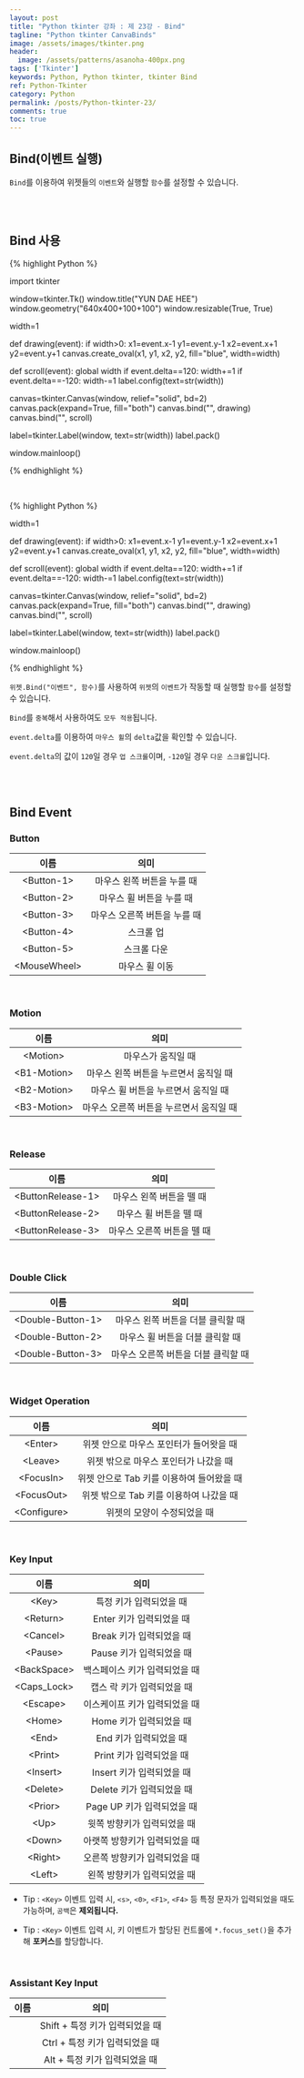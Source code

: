 ```yaml
---
layout: post
title: "Python tkinter 강좌 : 제 23강 - Bind"
tagline: "Python tkinter CanvaBinds"
image: /assets/images/tkinter.png
header:
  image: /assets/patterns/asanoha-400px.png
tags: ['Tkinter']
keywords: Python, Python tkinter, tkinter Bind
ref: Python-Tkinter
category: Python
permalink: /posts/Python-tkinter-23/
comments: true
toc: true
---
```


## Bind(이벤트 실행)

`Bind`를 이용하여 위젯들의 `이벤트`와 실행할 `함수`를 설정할 수 있습니다.

<br>
<br>

## Bind 사용

{% highlight Python %}

import tkinter

window=tkinter.Tk()
window.title("YUN DAE HEE")
window.geometry("640x400+100+100")
window.resizable(True, True)

width=1

def drawing(event):
    if width>0:
        x1=event.x-1
        y1=event.y-1
        x2=event.x+1
        y2=event.y+1
        canvas.create_oval(x1, y1, x2, y2, fill="blue", width=width)

def scroll(event):
    global width
    if event.delta==120:
        width+=1
    if event.delta==-120:
        width-=1
    label.config(text=str(width))

canvas=tkinter.Canvas(window, relief="solid", bd=2)
canvas.pack(expand=True, fill="both")
canvas.bind("<B1-Motion>", drawing)
canvas.bind("<MouseWheel>", scroll)

label=tkinter.Label(window, text=str(width))
label.pack()

window.mainloop()

{% endhighlight %}

<br>

{% highlight Python %}

width=1

def drawing(event):
    if width>0:
        x1=event.x-1
        y1=event.y-1
        x2=event.x+1
        y2=event.y+1
        canvas.create_oval(x1, y1, x2, y2, fill="blue", width=width)

def scroll(event):
    global width
    if event.delta==120:
        width+=1
    if event.delta==-120:
        width-=1
    label.config(text=str(width))

canvas=tkinter.Canvas(window, relief="solid", bd=2)
canvas.pack(expand=True, fill="both")
canvas.bind("<B1-Motion>", drawing)
canvas.bind("<MouseWheel>", scroll)

label=tkinter.Label(window, text=str(width))
label.pack()

window.mainloop()

{% endhighlight %}

`위젯.Bind("이벤트", 함수)`를 사용하여 `위젯`의 `이벤트`가 작동할 때 실행할 `함수`를 설정할 수 있습니다.

`Bind`를 `중복`해서 사용하여도 `모두 적용`됩니다.

`event.delta`를 이용하여 `마우스 휠`의 `delta`값을 확인할 수 있습니다.

`event.delta`의 값이 `120`일 경우 `업 스크롤`이며, `-120`일 경우 `다운 스크롤`입니다.

<br>
<br>

## Bind Event

### Button

|     이름     |             의미             |
|:------------:|:----------------------------:|
|  \<Button-1>  |  마우스 왼쪽 버튼을 누를 때  |
|  \<Button-2>  |   마우스 휠 버튼을 누를 때   |
|  \<Button-3>  | 마우스 오른쪽 버튼을 누를 때 |
|  \<Button-4>  |           스크롤 업          |
|  \<Button-5>  |          스크롤 다운         |
| \<MouseWheel> |        마우스 휠 이동        |

<br>

### Motion

|     이름    |                   의미                  |
|:-----------:|:---------------------------------------:|
| \<Motion> |  마우스가 움직일 때  |
| \<B1-Motion> |  마우스 왼쪽 버튼을 누르면서 움직일 때  |
| \<B2-Motion> |   마우스 휠 버튼을 누르면서 움직일 때   |
| \<B3-Motion> | 마우스 오른쪽 버튼을 누르면서 움직일 때 |

<br>

### Release

|        이름       |            의미            |
|:-----------------:|:--------------------------:|
| \<ButtonRelease-1> |  마우스 왼쪽 버튼을 뗄 때  |
| \<ButtonRelease-2> |   마우스 휠 버튼을 뗄 때   |
| \<ButtonRelease-3> | 마우스 오른쪽 버튼을 뗄 때 |

<br>

### Double Click

|        이름       |                 의미                |
|:-----------------:|:-----------------------------------:|
| \<Double-Button-1> |  마우스 왼쪽 버튼을 더블 클릭할 때  |
| \<Double-Button-2> |   마우스 휠 버튼을 더블 클릭할 때   |
| \<Double-Button-3> | 마우스 오른쪽 버튼을 더블 클릭할 때 |

<br>

### Widget Operation

|    이름    |                    의미                    |
|:----------:|:------------------------------------------:|
|   \<Enter>  |   위젯 안으로 마우스 포인터가 들어왓을 때  |
|   \<Leave>  |    위젯 밖으로 마우스 포인터가 나갔을 때   |
|  \<FocusIn> |  위젯 안으로 Tab 키를 이용하여 들어왔을 때 |
| \<FocusOut> | 위젯 밖으로 Tab 키를 이용하여 나갔을 때    |
| \<Configure> | 위젯의 모양이 수정되었을 때   |

<br>

### Key Input

|   이름   |             의미             |
|:--------:|:----------------------------:|
|   \<Key>  |    특정 키가 입력되었을 때   |
| \<Return> |   Enter 키가 입력되었을 때   |
|  \<Cancel>  | Break 키가 입력되었을 때 |
|  \<Pause>  | Pause 키가 입력되었을 때 |
|  \<BackSpace>  | 백스페이스 키가 입력되었을 때 |
|  \<Caps_Lock>  | 캡스 락 키가 입력되었을 때 |
|  \<Escape>  | 이스케이프 키가 입력되었을 때 |
|  \<Home>  | Home 키가 입력되었을 때 |
|  \<End>  | End 키가 입력되었을 때 |
|  \<Print> |  Print 키가 입력되었을 때  |
|  \<Insert> |  Insert 키가 입력되었을 때  |
|  \<Delete> |  Delete 키가 입력되었을 때  |
|  \<Prior> |  Page UP 키가 입력되었을 때  |
|  \<Up>  | 윗쪽 방향키가 입력되었을 때 |
|  \<Down>  | 아랫쪽 방향키가 입력되었을 때 |
|  \<Right>  | 오른쪽 방향키가 입력되었을 때 |
|  \<Left>  | 왼쪽 방향키가 입력되었을 때 |

- Tip : `<Key>` 이벤트 입력 시, `<s>`, `<0>`, `<F1>`, `<F4>` 등 특정 문자가 입력되었을 때도 가능하며, `공백`은 **제외됩니다.**

- Tip : `<Key>` 이벤트 입력 시, 키 이벤트가 할당된 컨트롤에 `*.focus_set()`을 추가해 **포커스**를 할당합니다.

<br>

### Assistant Key Input

|   이름   |             의미             |
|:--------:|:----------------------------:|
|   <Shift-Key>  |   Shift + 특정 키가 입력되었을 때   |
| <Contrl-Key> |   Ctrl + 특정 키가 입력되었을 때   |
|  <Alt-Key> |  Alt + 특정 키가 입력되었을 때  |
